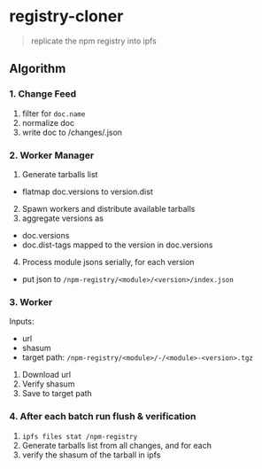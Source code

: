 # registry-cloner

> replicate the npm registry into ipfs

## Algorithm

### 1. Change Feed

1. filter for `doc.name`
2. normalize doc
3. write doc to /changes/<seq>.json

### 2. Worker Manager

1. Generate tarballs list
  - flatmap doc.versions to version.dist
2. Spawn workers and distribute available tarballs
3. aggregate versions as
  - doc.versions
  - doc.dist-tags mapped to the version in doc.versions
4. Process module jsons serially, for each version
  - put json to `/npm-registry/<module>/<version>/index.json`

### 3. Worker

Inputs:
- url
- shasum
- target path: `/npm-registry/<module>/-/<module>-<version>.tgz`

1. Download url
2. Verify shasum
3. Save to target path

### 4. After each batch run flush & verification

1. `ipfs files stat /npm-registry`
2. Generate tarballs list from all changes, and for each
  1. verify the shasum of the tarball in ipfs
